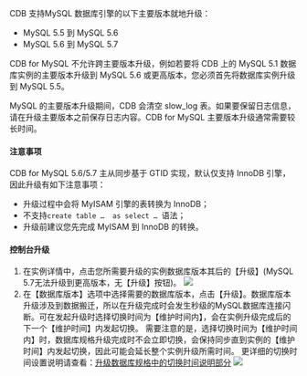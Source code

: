 CDB 支持MySQL 数据库引擎的以下主要版本就地升级：
* MySQL 5.5 到 MySQL 5.6
* MySQL 5.6 到 MySQL 5.7

CDB for MySQL 不允许跨主要版本升级，例如若要将 CDB 上的 MySQL 5.1 数据库实例的主要版本升级到 MySQL 5.6 或更高版本，您必须首先将数据库实例升级到 MySQL 5.5。

MySQL 的主要版本升级期间，CDB 会清空 slow\_log  表。如果要保留日志信息，请在升级主要版本之前保存日志内容。CDB for MySQL 主要版本升级通常需要较长时间。

#### 注意事项
CDB for MySQL 5.6/5.7 主从同步基于 GTID 实现，默认仅支持 InnoDB 引擎，因此升级有如下注意事项：
* 升级过程中会将 MyISAM 引擎的表转换为 InnoDB；
* 不支持`create table …  as select … `语法；
* 升级前建议您先完成 MyISAM 到 InnoDB 的转换。

#### 控制台升级
1. 在实例详情中，点击您所需要升级的实例数据库版本其后的【升级】(MySQL 5.7无法升级到更高版本，无【升级】按钮)。
	![][image-1]
2. 在【数据库版本】选项中选择需要的数据库版本，点击【升级】。数据库版本升级涉及到数据搬迁，所以在升级完成时会发生秒级的MySQL数据库连接闪断。可在发起升级时选择切换时间为【维护时间内】，会在实例升级完成后的下一个【维护时间】内发起切换。
需要注意的是，选择切换时间为【维护时间内】时，数据库规格升级完成时不会立即切换，会保持同步直到实例的【维护时间】内发起切换，因此可能会延长整个实例升级所需时间。
更详细的切换时间设置说明请查看：[升级数据库规格中的切换时间说明部分](/document/product/236/7271)
	![][image-2]

[image-1]:	http://imgcache.tcecqpoc.fsphere.cn/image/mc.qcloudimg.com/static/img/30eb65a62102eea61a48422a404df814/4.png
[image-2]:	http://imgcache.tcecqpoc.fsphere.cn/image/mc.qcloudimg.com/static/img/a4b395e9a85a4a289b016cf2ae1c4a14/5.png
